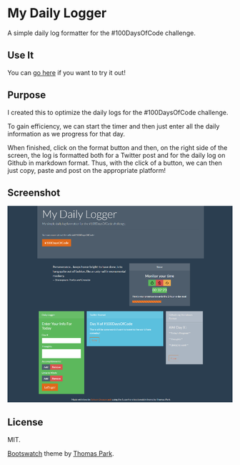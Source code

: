 # My Daily Logger

A simple daily log formatter for the #100DaysOfCode challenge.

## Use It

You can [go here](https://sylvaindessureault.com/100daysofcode-daily-logger/) if you want to try it out!

## Purpose

I created this to optimize the daily logs for the #100DaysOfCode challenge.

To gain efficiency, we can start the timer and then just enter all the daily information as we progress for that day.

When finished, click on the format button and then, on the right side of the screen, the log is formatted both for a Twitter post and for the daily log on Github in markdown format. Thus, with the click of a button, we can then just copy, paste and post on the appropriate platform!

## Screenshot

![](img/100-days-of-code-daily-logger.png)

## License

MIT.

[Bootswatch](https://bootswatch.com/) theme by [Thomas Park](https://thomaspark.co/).
